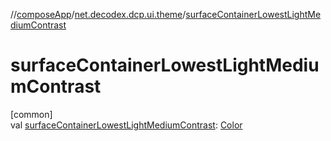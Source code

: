 //[composeApp](../../index.md)/[net.decodex.dcp.ui.theme](index.md)/[surfaceContainerLowestLightMediumContrast](surface-container-lowest-light-medium-contrast.md)

# surfaceContainerLowestLightMediumContrast

[common]\
val [surfaceContainerLowestLightMediumContrast](surface-container-lowest-light-medium-contrast.md): [Color](https://developer.android.com/reference/kotlin/androidx/compose/ui/graphics/Color.html)
